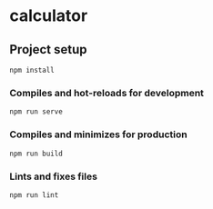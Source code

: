 # calculator

## Project setup
```
npm install
```

### Compiles and hot-reloads for development
```
npm run serve
```

### Compiles and minimizes for production
```
npm run build
```

### Lints and fixes files
```
npm run lint
```